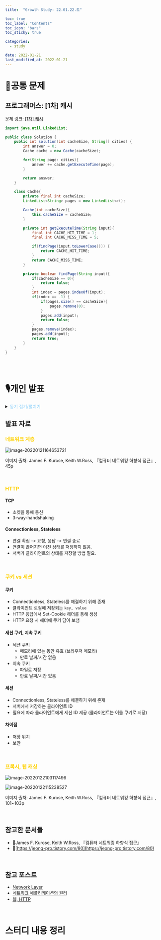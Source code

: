 ```yaml
---
title:  "Growth Study: 22.01.22.토"

toc: true
toc_label: "Contents"
toc_icon: "bars"
toc_sticky: true

categories:
  - study

date: 2022-01-21
last_modified_at: 2022-01-21
---
```


# 🧩공통 문제

## 프로그래머스: [1차] 캐시

문제 링크: [[1차] 캐시](https://programmers.co.kr/learn/courses/30/lessons/17680)

```java
import java.util.LinkedList;

public class Solution {
    public int solution(int cacheSize, String[] cities) {
        int answer = 0;
        Cache cache = new Cache(cacheSize);

        for(String page: cities){
            answer += cache.getExecuteTime(page);
        }

        return answer;
    }

    class Cache{
        private final int cacheSize;
        LinkedList<String> pages = new LinkedList<>();

        Cache(int cacheSize){
            this.cacheSize = cacheSize;
        }

        private int getExecuteTime(String input){
            final int CACHE_HIT_TIME = 1;
            final int CACHE_MISS_TIME = 5;

            if(findPage(input.toLowerCase())) {
                return CACHE_HIT_TIME;
            }
            return CACHE_MISS_TIME;
        }

        private boolean findPage(String input){
            if(cacheSize == 0){
                return false;
            }
            int index = pages.indexOf(input);
            if(index == -1) {
                if(pages.size() == cacheSize){
                    pages.remove(0);
                }
                pages.add(input);
                return false;
            }
            pages.remove(index);
            pages.add(input);
            return true;
        }
    }
}
```

<br/><br/>

# 🎙️개인 발표

<details>
<summary><span style="color:LightSkyBlue">동기 접기/펼치기</span></summary>

 언제부터 시작할지 구체적으로 정해지지는 않았지만 스터디의 최종 목적대로 곧 스프링 프레임워크로 프로젝트를 곧 시작하지 않을까 생각합니다. 아무것도 모른채 스프링부터 시작해도 나름 얻어가는 것도 있고 재미있겠지만, 네트워크에 대한 기본 이해가 있는 상태에서 프로젝트를 진행하면 더 많은 것을 배우고 큰 흥미를 가질 수 있을 것이라 생각합니다. 이러한 이유로 이번에는 네트워크 중 우리가 직접 다뤄야할 웹에 대해 설명하고, 다음 시간에는 Web Server, WAS의 차이점이 무엇인지, Spring 프레임워크의 구조는 어떻게 되어있는지 공부하여 간략하게 발표할 예정입니다.

</details>

## 발표 자료

### <span style="color:#ffd101">네트워크 계층</span>

<img src="../../assets/images/2022-01-21-growth_week_5/image-20220121164653721.png" alt="image-20220121164653721"  />

이미지 출처: James F. Kurose, Keith W.Ross, 『컴퓨터 네트워킹 하향식 접근』, 45p

<br/>

### <span style="color:#ffd101">HTTP</span>

#### TCP

- 소켓을 통해 통신
- 3-way-handshaking

#### Connectionless, Stateless

- 연결 확립 -> 요청, 응답 -> 연결 종료
- 연결이 끊어지면 이전 상태를 저장하지 않음.
- 서버가 클라이언트의 상태를 저장할 방법 필요.

<br/>

### <span style="color:#ffd101">쿠키 vs 세션</span>

#### 쿠키

- Connectionless, Stateless를 해결하기 위해 존재
- 클라이언트 로컬에 저장되는 `key, value`
- HTTP 응답에서 Set-Cookie 헤더를 통해 생성
- HTTP 요청 시 헤더에 쿠키 담아 보냄

#### 세션 쿠키, 지속 쿠키

- 세션 쿠키
  - 메모리에 있는 동안 유효 (브라우저 메모리)
  - 만료 날짜/시간 없음
- 지속 쿠키
  - 파일로 저장
  - 만료 날짜/시간 있음

#### 세션

- Connectionless, Stateless를 해결하기 위해 존재
- 서버에서 저장하는 클라이언트 ID
- 필요에 따라 클라이언트에게 세션 ID 제공 (클라이언트는 이를 쿠키로 저장)

#### 차이점

- 저장 위치
- 보안

<br/>

### <span style="color:#ffd101">프록시, 웹 캐싱</span>

![image-20220122103117496](../../assets/images/2022-01-21-growth_week_5/image-20220122103117496.png)

![image-20220122115238527](../../assets/images/2022-01-21-growth_week_5/image-20220122115238527.png)

이미지 출처: James F. Kurose, Keith W.Ross, 『컴퓨터 네트워킹 하향식 접근』, 101~103p

<br/>

## 참고한 문서들

- 📘James F. Kurose, Keith W.Ross, 『컴퓨터 네트워킹 하향식 접근』
- 📄[https://jeong-pro.tistory.com/80](https://jeong-pro.tistory.com/80)

<br/>

## 참고 포스트

- [Network Layer](https://koowin.github.io/network/network_layer/)
- [네트워크 애플리케이션의 원리](https://koowin.github.io/network/application_layer_principle/)
- [웹, HTTP](https://koowin.github.io/network/application_layer_http/)

<br/>



# 스터디 내용 정리



